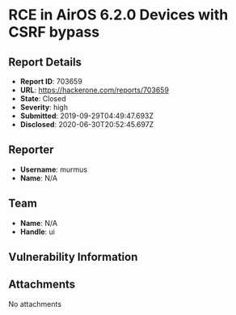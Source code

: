 # RCE in AirOS 6.2.0 Devices with CSRF bypass

## Report Details
- **Report ID**: 703659
- **URL**: https://hackerone.com/reports/703659
- **State**: Closed
- **Severity**: high
- **Submitted**: 2019-09-29T04:49:47.693Z
- **Disclosed**: 2020-06-30T20:52:45.697Z

## Reporter
- **Username**: murmus
- **Name**: N/A

## Team
- **Name**: N/A
- **Handle**: ui

## Vulnerability Information


## Attachments
No attachments
